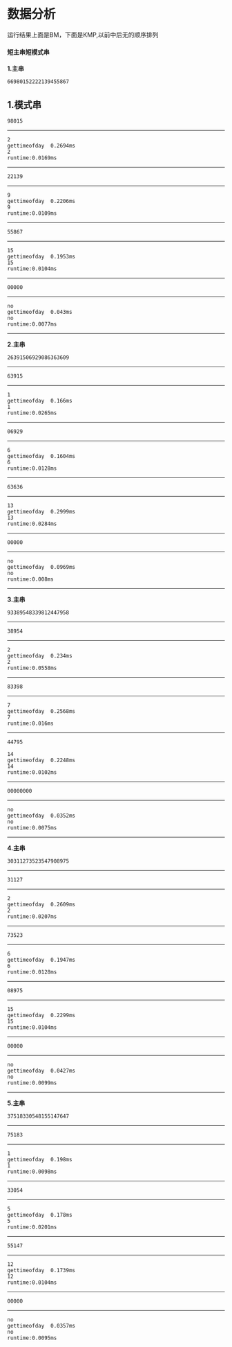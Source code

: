 # 数据分析
运行结果上面是BM，下面是KMP,以前中后无的顺序排列
#### 短主串短模式串
**1.主串**
```
66980152222139455867
```
**1.模式串**
---
```
98015
```
---
```
2
gettimeofday  0.2694ms
2
runtime:0.0169ms
```
---
```
22139
```
---
```
9
gettimeofday  0.2206ms
9
runtime:0.0109ms
```
---
```
55867
```
---
```
15
gettimeofday  0.1953ms
15
runtime:0.0104ms
```
---
```
00000
```
---
```
no
gettimeofday  0.043ms
no
runtime:0.0077ms
```
---
**2.主串**
```
26391506929086363609
```
---
```
63915
```
---
```
1
gettimeofday  0.166ms
1
runtime:0.0265ms
```
---
```
06929
```
---
```
6
gettimeofday  0.1604ms
6
runtime:0.0128ms
```
---
```
63636
```
---
```
13
gettimeofday  0.2999ms
13
runtime:0.0284ms
```
---
```
00000
```
---
```
no
gettimeofday  0.0969ms
no
runtime:0.008ms
```
---
**3.主串**
```
93389548339812447958
```
---
```
38954
```
---
```
2
gettimeofday  0.234ms
2
runtime:0.0558ms
```
---
```
83398
```
---
```
7
gettimeofday  0.2568ms
7
runtime:0.016ms
```
---
```
44795
```
```
14
gettimeofday  0.2248ms
14
runtime:0.0102ms
```
---
```
00000000
```
---
```
no
gettimeofday  0.0352ms
no
runtime:0.0075ms
```
---
**4.主串**
```
30311273523547908975
```
---
```
31127
```
---
```
2
gettimeofday  0.2609ms
2
runtime:0.0207ms
```
---
```
73523
```
---
```
6
gettimeofday  0.1947ms
6
runtime:0.0128ms
```
---
```
08975
```
---
```
15
gettimeofday  0.2299ms
15
runtime:0.0104ms
```
---
```
00000
```
---
```
no
gettimeofday  0.0427ms
no
runtime:0.0099ms
```
---
**5.主串**
```
37518330548155147647
```
---
```
75183
```
---
```
1
gettimeofday  0.198ms
1
runtime:0.0098ms
```
---
```
33054
```
---
```
5
gettimeofday  0.178ms
5
runtime:0.0201ms
```
---
```
55147
```
---
```
12
gettimeofday  0.1739ms
12
runtime:0.0104ms
```
---
```
00000
```
---
```
no
gettimeofday  0.0357ms
no
runtime:0.0095ms

```
